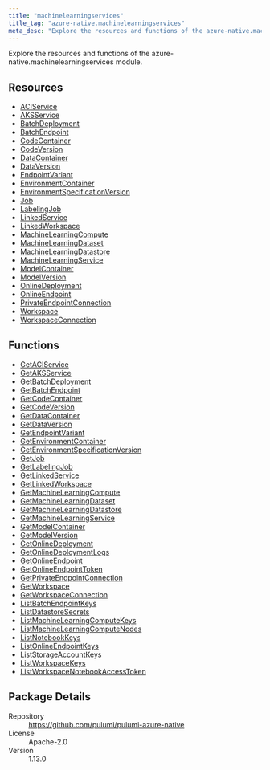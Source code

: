 ```yaml
---
title: "machinelearningservices"
title_tag: "azure-native.machinelearningservices"
meta_desc: "Explore the resources and functions of the azure-native.machinelearningservices module."
---
```


<!-- WARNING: this file was generated by Pulumi Docs Generator. -->
<!-- Do not edit by hand unless you're certain you know what you are doing! -->

Explore the resources and functions of the azure-native.machinelearningservices module.

<h2 id="resources">Resources</h2>
<ul class="api">
    <li><a href="aciservice" title="ACIService"><span class="symbol resource"></span>ACIService</a></li>
    <li><a href="aksservice" title="AKSService"><span class="symbol resource"></span>AKSService</a></li>
    <li><a href="batchdeployment" title="BatchDeployment"><span class="symbol resource"></span>BatchDeployment</a></li>
    <li><a href="batchendpoint" title="BatchEndpoint"><span class="symbol resource"></span>BatchEndpoint</a></li>
    <li><a href="codecontainer" title="CodeContainer"><span class="symbol resource"></span>CodeContainer</a></li>
    <li><a href="codeversion" title="CodeVersion"><span class="symbol resource"></span>CodeVersion</a></li>
    <li><a href="datacontainer" title="DataContainer"><span class="symbol resource"></span>DataContainer</a></li>
    <li><a href="dataversion" title="DataVersion"><span class="symbol resource"></span>DataVersion</a></li>
    <li><a href="endpointvariant" title="EndpointVariant"><span class="symbol resource"></span>EndpointVariant</a></li>
    <li><a href="environmentcontainer" title="EnvironmentContainer"><span class="symbol resource"></span>EnvironmentContainer</a></li>
    <li><a href="environmentspecificationversion" title="EnvironmentSpecificationVersion"><span class="symbol resource"></span>EnvironmentSpecificationVersion</a></li>
    <li><a href="job" title="Job"><span class="symbol resource"></span>Job</a></li>
    <li><a href="labelingjob" title="LabelingJob"><span class="symbol resource"></span>LabelingJob</a></li>
    <li><a href="linkedservice" title="LinkedService"><span class="symbol resource"></span>LinkedService</a></li>
    <li><a href="linkedworkspace" title="LinkedWorkspace"><span class="symbol resource"></span>LinkedWorkspace</a></li>
    <li><a href="machinelearningcompute" title="MachineLearningCompute"><span class="symbol resource"></span>MachineLearningCompute</a></li>
    <li><a href="machinelearningdataset" title="MachineLearningDataset"><span class="symbol resource"></span>MachineLearningDataset</a></li>
    <li><a href="machinelearningdatastore" title="MachineLearningDatastore"><span class="symbol resource"></span>MachineLearningDatastore</a></li>
    <li><a href="machinelearningservice" title="MachineLearningService"><span class="symbol resource"></span>MachineLearningService</a></li>
    <li><a href="modelcontainer" title="ModelContainer"><span class="symbol resource"></span>ModelContainer</a></li>
    <li><a href="modelversion" title="ModelVersion"><span class="symbol resource"></span>ModelVersion</a></li>
    <li><a href="onlinedeployment" title="OnlineDeployment"><span class="symbol resource"></span>OnlineDeployment</a></li>
    <li><a href="onlineendpoint" title="OnlineEndpoint"><span class="symbol resource"></span>OnlineEndpoint</a></li>
    <li><a href="privateendpointconnection" title="PrivateEndpointConnection"><span class="symbol resource"></span>PrivateEndpointConnection</a></li>
    <li><a href="workspace" title="Workspace"><span class="symbol resource"></span>Workspace</a></li>
    <li><a href="workspaceconnection" title="WorkspaceConnection"><span class="symbol resource"></span>WorkspaceConnection</a></li>
</ul>

<h2 id="functions">Functions</h2>
<ul class="api">
    <li><a href="getaciservice" title="GetACIService"><span class="symbol function"></span>GetACIService</a></li>
    <li><a href="getaksservice" title="GetAKSService"><span class="symbol function"></span>GetAKSService</a></li>
    <li><a href="getbatchdeployment" title="GetBatchDeployment"><span class="symbol function"></span>GetBatchDeployment</a></li>
    <li><a href="getbatchendpoint" title="GetBatchEndpoint"><span class="symbol function"></span>GetBatchEndpoint</a></li>
    <li><a href="getcodecontainer" title="GetCodeContainer"><span class="symbol function"></span>GetCodeContainer</a></li>
    <li><a href="getcodeversion" title="GetCodeVersion"><span class="symbol function"></span>GetCodeVersion</a></li>
    <li><a href="getdatacontainer" title="GetDataContainer"><span class="symbol function"></span>GetDataContainer</a></li>
    <li><a href="getdataversion" title="GetDataVersion"><span class="symbol function"></span>GetDataVersion</a></li>
    <li><a href="getendpointvariant" title="GetEndpointVariant"><span class="symbol function"></span>GetEndpointVariant</a></li>
    <li><a href="getenvironmentcontainer" title="GetEnvironmentContainer"><span class="symbol function"></span>GetEnvironmentContainer</a></li>
    <li><a href="getenvironmentspecificationversion" title="GetEnvironmentSpecificationVersion"><span class="symbol function"></span>GetEnvironmentSpecificationVersion</a></li>
    <li><a href="getjob" title="GetJob"><span class="symbol function"></span>GetJob</a></li>
    <li><a href="getlabelingjob" title="GetLabelingJob"><span class="symbol function"></span>GetLabelingJob</a></li>
    <li><a href="getlinkedservice" title="GetLinkedService"><span class="symbol function"></span>GetLinkedService</a></li>
    <li><a href="getlinkedworkspace" title="GetLinkedWorkspace"><span class="symbol function"></span>GetLinkedWorkspace</a></li>
    <li><a href="getmachinelearningcompute" title="GetMachineLearningCompute"><span class="symbol function"></span>GetMachineLearningCompute</a></li>
    <li><a href="getmachinelearningdataset" title="GetMachineLearningDataset"><span class="symbol function"></span>GetMachineLearningDataset</a></li>
    <li><a href="getmachinelearningdatastore" title="GetMachineLearningDatastore"><span class="symbol function"></span>GetMachineLearningDatastore</a></li>
    <li><a href="getmachinelearningservice" title="GetMachineLearningService"><span class="symbol function"></span>GetMachineLearningService</a></li>
    <li><a href="getmodelcontainer" title="GetModelContainer"><span class="symbol function"></span>GetModelContainer</a></li>
    <li><a href="getmodelversion" title="GetModelVersion"><span class="symbol function"></span>GetModelVersion</a></li>
    <li><a href="getonlinedeployment" title="GetOnlineDeployment"><span class="symbol function"></span>GetOnlineDeployment</a></li>
    <li><a href="getonlinedeploymentlogs" title="GetOnlineDeploymentLogs"><span class="symbol function"></span>GetOnlineDeploymentLogs</a></li>
    <li><a href="getonlineendpoint" title="GetOnlineEndpoint"><span class="symbol function"></span>GetOnlineEndpoint</a></li>
    <li><a href="getonlineendpointtoken" title="GetOnlineEndpointToken"><span class="symbol function"></span>GetOnlineEndpointToken</a></li>
    <li><a href="getprivateendpointconnection" title="GetPrivateEndpointConnection"><span class="symbol function"></span>GetPrivateEndpointConnection</a></li>
    <li><a href="getworkspace" title="GetWorkspace"><span class="symbol function"></span>GetWorkspace</a></li>
    <li><a href="getworkspaceconnection" title="GetWorkspaceConnection"><span class="symbol function"></span>GetWorkspaceConnection</a></li>
    <li><a href="listbatchendpointkeys" title="ListBatchEndpointKeys"><span class="symbol function"></span>ListBatchEndpointKeys</a></li>
    <li><a href="listdatastoresecrets" title="ListDatastoreSecrets"><span class="symbol function"></span>ListDatastoreSecrets</a></li>
    <li><a href="listmachinelearningcomputekeys" title="ListMachineLearningComputeKeys"><span class="symbol function"></span>ListMachineLearningComputeKeys</a></li>
    <li><a href="listmachinelearningcomputenodes" title="ListMachineLearningComputeNodes"><span class="symbol function"></span>ListMachineLearningComputeNodes</a></li>
    <li><a href="listnotebookkeys" title="ListNotebookKeys"><span class="symbol function"></span>ListNotebookKeys</a></li>
    <li><a href="listonlineendpointkeys" title="ListOnlineEndpointKeys"><span class="symbol function"></span>ListOnlineEndpointKeys</a></li>
    <li><a href="liststorageaccountkeys" title="ListStorageAccountKeys"><span class="symbol function"></span>ListStorageAccountKeys</a></li>
    <li><a href="listworkspacekeys" title="ListWorkspaceKeys"><span class="symbol function"></span>ListWorkspaceKeys</a></li>
    <li><a href="listworkspacenotebookaccesstoken" title="ListWorkspaceNotebookAccessToken"><span class="symbol function"></span>ListWorkspaceNotebookAccessToken</a></li>
</ul>

<h2 id="package-details">Package Details</h2>
<dl class="package-details">
	<dt>Repository</dt>
	<dd><a href="https://github.com/pulumi/pulumi-azure-native">https://github.com/pulumi/pulumi-azure-native</a></dd>
	<dt>License</dt>
	<dd>Apache-2.0</dd>
	<dt>Version</dt>
	<dd>1.13.0</dd>
</dl>

